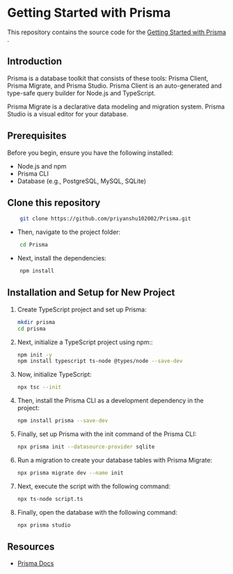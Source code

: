 # Getting Started with Prisma

This repository contains the source code for the [Getting Started with Prisma](https://www.prisma.io/docs/getting-started/quickstart) .

## Introduction

Prisma is a database toolkit that consists of these tools: Prisma Client, Prisma Migrate, and Prisma Studio. Prisma Client is an auto-generated and type-safe query builder for Node.js and TypeScript.

Prisma Migrate is a declarative data modeling and migration system. Prisma Studio is a visual editor for your database.

## Prerequisites

Before you begin, ensure you have the following installed:

-   Node.js and npm
-   Prisma CLI
-   Database (e.g., PostgreSQL, MySQL, SQLite)

## Clone this repository

```bash
    git clone https://github.com/priyanshu102002/Prisma.git
```
-  Then, navigate to the project folder:
```bash
    cd Prisma
```
- Next, install the dependencies:
```bash
    npm install
```



## Installation and Setup for New Project

1.  Create TypeScript project and set up Prisma:

    ```bash
    mkdir prisma
    cd prisma
    ```

2.  Next, initialize a TypeScript project using npm::

    ```bash
    npm init -y
    npm install typescript ts-node @types/node --save-dev
    ```

3.  Now, initialize TypeScript:

    ```bash
    npx tsc --init
    ```

4.  Then, install the Prisma CLI as a development dependency in the project:

    ```bash
    npm install prisma --save-dev
    ```

5.  Finally, set up Prisma with the init command of the Prisma CLI:

    ```bash
    npx prisma init --datasource-provider sqlite
    ```

6.  Run a migration to create your database tables with Prisma Migrate:

    ```bash
    npx prisma migrate dev --name init
    ```

7.  Next, execute the script with the following command:

    ```bash
    npx ts-node script.ts
    ```

8.  Finally, open the database with the following command:

    ```bash
    npx prisma studio
    ```

## Resources

-   [Prisma Docs](https://www.prisma.io/docs/)
